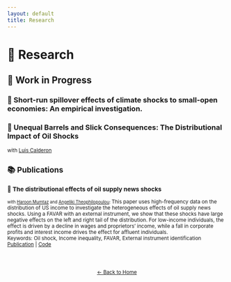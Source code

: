 ```yaml
---
layout: default
title: Research
---
```


# 🔬 Research

## 📑 Work in Progress

### 🔹 Short-run spillover effects of climate shocks to small-open economies: An empirical investigation.
### 🔹 Unequal Barrels and Slick Consequences: The Distributional Impact of Oil Shocks 
<small> with [Luis Calderon](https://luiscald.github.io)

## 📚 Publications

### 🔹 The distributional effects of oil supply news shocks 
<small> with [Haroon Mumtaz](https://sites.google.com/site/hmumtaz77/) and [Angeliki Theophilopoulou](https://sites.google.com/view/angelikitheophilopoulou/home): </small>
This paper uses high-frequency data on the distribution of US income to investigate the heterogeneous effects of oil supply news shocks. Using a FAVAR with an external instrument, we show that these shocks have large negative effects on the left and right tail of the distribution. For low-income individuals, the effect is driven by a decline in wages and proprietors’ income, while a fall in corporate profits and interest income drives the effect for affluent individuals.  
Keywords: Oil shock, Income inequality, FAVAR, External instrument identification  
[Publication](https://doi.org/10.1016/j.econlet.2024.111769) | [Code](https://www.dropbox.com/scl/fo/nwnrtw2jknsdb6ixzd0b7/AJw-LfAeSrDm0OAx9p600ic?rlkey=w0truu7ellhzpfgy3n249j7lk&dl=0)


<div style="text-align: center; margin-top: 50px;">
  <a href="index.html">← Back to Home</a>
</div>

